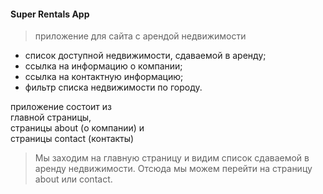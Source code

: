 #### Super Rentals App
> приложение для сайта с арендой недвижимости

 - список доступной недвижимости, сдаваемой в аренду;
 - ссылка на информацию о компании;
 - ссылка на контактную информацию;
 - фильтр списка недвижимости по городу.



приложение состоит из  
главной страницы,  
страницы about (о компании) и  
страницы contact (контакты)

> Мы заходим на главную страницу и видим список сдаваемой в аренду недвижимости. Отсюда мы можем перейти на страницу about или contact.